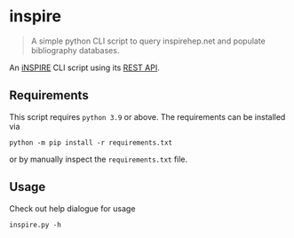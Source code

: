 # inspire
> A simple python CLI script to query inspirehep.net and populate bibliography databases.

An [iNSPIRE](https://inspirehep.net) CLI script using its [REST API](https://github.com/inspirehep/rest-api-doc).

## Requirements
This script requires `python 3.9` or above.
The requirements can be installed via
```
python -m pip install -r requirements.txt
```
or by manually inspect the `requirements.txt` file.


## Usage
Check out help dialogue for usage
```
inspire.py -h 
```
